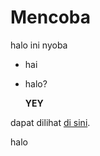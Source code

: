# Mencoba
halo ini nyoba

- hai
- halo?

  **YEY**

  
dapat dilihat [di sini]([https://pages.github.com/](https://drive.google.com/drive/folders/1KRN99vy-5mSLKYYqaezAN6iRh3qdN9Dq)https://drive.google.com/drive/folders/1KRN99vy-5mSLKYYqaezAN6iRh3qdN9Dq).

halo
